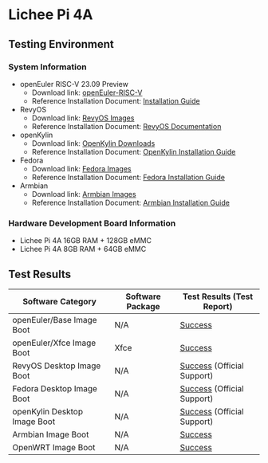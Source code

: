 # Lichee Pi 4A

## Testing Environment

### System Information

- openEuler RISC-V 23.09 Preview
    - Download link: [openEuler-RISC-V](https://mirror.iscas.ac.cn/openeuler-sig-riscv/openEuler-RISC-V/preview/openEuler-23.09-V1-riscv64/lpi4a/)
    - Reference Installation Document: [Installation Guide](https://gitee.com/yunxiangluo/openEuler-RISC-V-23.09-independent/blob/master/lpi4a/Install.md)
- RevyOS
    - Download link: [RevyOS Images](https://mirror.iscas.ac.cn/revyos/extra/images/lpi4a/)
    - Reference Installation Document: [RevyOS Documentation](https://docs.revyos.dev/)
- openKylin
    - Download link: [OpenKylin Downloads](https://www.openkylin.top/downloads/index-cn.html)
    - Reference Installation Document: [OpenKylin Installation Guide](https://docs.openkylin.top/zh/%E7%A4%BE%E5%8C%BA%E5%BC%80%E5%8F%91%E6%8C%87%E5%8D%97/riscv%E4%B8%8A%E5%AE%89%E8%A3%85openKylin)
- Fedora
    - Download link: [Fedora Images](https://openkoji.iscas.ac.cn/pub/dl/riscv/T-Head/th1520_light/images/)
    - Reference Installation Document: [Fedora Installation Guide](https://fedoraproject.org/wiki/Architectures/RISC-V/T-Head)
- Armbian
    - Download link: [Armbian Images](https://github.com/chainsx/armbian-riscv-build/tree/main)
    - Reference Installation Document: [Armbian Installation Guide](https://github.com/chainsx/armbian-riscv-build/blob/main/doc/licheepi-4a-install-guide.md)

### Hardware Development Board Information

- Lichee Pi 4A 16GB RAM + 128GB eMMC
- Lichee Pi 4A 8GB RAM + 64GB eMMC

## Test Results

| Software Category         | Software Package | Test Results (Test Report) |
|-------------------------|------------------|---------------------------|
| openEuler/Base Image Boot  | N/A              | [Success][oERV]           |
| openEuler/Xfce Image Boot  | Xfce             | [Success][oERV]           |
| RevyOS Desktop Image Boot  | N/A              | [Success][RevyOS] (Official Support)  |
| Fedora Desktop Image Boot   | N/A              | [Success][Fedora] (Official Support) |
| openKylin Desktop Image Boot| N/A              | [Success][openKylin] (Official Support) |
| Armbian Image Boot          | N/A              | [Success][Armbian]         |
| OpenWRT Image Boot          | N/A              | [Success][OpenWRT]         |

[oERV]: ./openEuler/README.md
[RevyOS]: ./RevyOS/README.md
[Fedora]: ./Fedora/README.md
[Armbian]: ./Armbian/README.md
[openKylin]: ./openKylin/README.md
[OpenWRT]: ./OpenWRT/README.md
